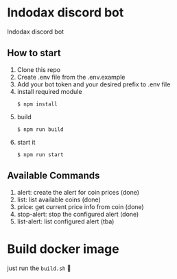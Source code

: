 # Indodax discord bot
Indodax discord bot

## How to start
1. Clone this repo
2. Create .env file from the .env.example
3. Add your bot token and your desired prefix to .env file
4. install required module
    ```
    $ npm install
    ```
5. build
   ```
   $ npm run build
   ```
6. start it
   ```
   $ npm run start
   ```

## Available Commands
1. alert: create the alert for coin prices (done)
2. list: list available coins (done)
3. price: get current price info from coin (done)
4. stop-alert: stop the configured alert (done)
5. list-alert: list configured alert (tba)

# Build docker image
just run the `build.sh` 🤞
